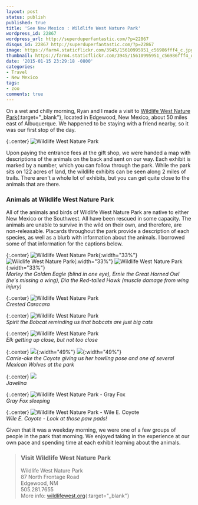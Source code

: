 ```yaml
---
layout: post
status: publish
published: true
title: 'See New Mexico : Wildlife West Nature Park'
wordpress_id: 22867
wordpress_url: http://superduperfantastic.com/?p=22867
disqus_id: 22867 http://superduperfantastic.com/?p=22867
image: https://farm4.staticflickr.com/3945/15610995951_c56986fff4_c.jpg
thumbnail: https://farm4.staticflickr.com/3945/15610995951_c56986fff4_q.jpg
date: '2015-01-15 23:29:18 -0800'
categories:
- Travel
- New Mexico
tags:
- zoo
comments: true
---
```

On a wet and chilly morning, Ryan and I made a visit to [Wildlife West Nature Park](http://wildlifewest.org/ "Wildlife West Nature Park"){:target="_blank"}, located in Edgewood, New Mexico, about 50 miles east of Albuquerque. We happened to be staying with a friend nearby, so it was our first stop of the day.<!--more-->

{:.center}
![Wildlife West Nature Park](https://farm4.staticflickr.com/3948/15426990479_42fb3584e4_c.jpg)

Upon paying the entrance fees at the gift shop, we were handed a map with descriptions of the animals on the back and sent on our way. Each exhibit is marked by a number, which you can follow through the park. While the park sits on 122 acres of land, the wildlife exhibits can be seen along 2 miles of trails. There aren't a whole lot of exhibits, but you can get quite close to the animals that are there.

### Animals at Wildlife West Nature Park ###

All of the animals and birds of Wildlife West Nature Park are native to either New Mexico or the Southwest. All have been rescued in some capacity. The animals are unable to survive in the wild on their own, and therefore, are non-releasable. Placards throughout the park provide a description of each species, as well as a blurb with information about the animals. I borrowed some of that information for the captions below.

{:.center}
![Wildlife West Nature Park](https://farm4.staticflickr.com/3941/15613645815_c34d86649d.jpg){:width="33%"} ![Wildlife West Nature Park](https://farm4.staticflickr.com/3952/15428052390_36946602cd.jpg){:width="33%"} ![Wildlife West Nature Park](https://farm4.staticflickr.com/3953/14992894434_2dcfddc250.jpg){:width="33%"}  
_Morley the Golden Eagle (blind in one eye), Ernie the Great Horned Owl (he's missing a wing), Dia the Red-tailed Hawk (muscle damage from wing injury)_

{:.center}
![Wildlife West Nature Park](https://farm4.staticflickr.com/3956/15614479722_1f992177d3_c.jpg)  
_Crested Caracara_

{:.center}
![Wildlife West Nature Park](https://farm4.staticflickr.com/3936/14992897144_d251e87c50_c.jpg)  
_Spirit the Bobcat reminding us that bobcats are just big cats_

{:.center}
![Wildlife West Nature Park](https://farm6.staticflickr.com/5602/15610991601_ef03dbde99_c.jpg)  
_Elk getting up close, but not too close_

{:.center}
![](https://farm4.staticflickr.com/3949/15589989786_647a2dca73_z.jpg){:width="49%"} ![](https://farm4.staticflickr.com/3953/15427014319_d80c9c29d9_z.jpg){:width="49%"}  
_Carrie-oke the Coyote giving us her howling pose and one of several Mexican Wolves at the park_

{:.center}
![](https://farm6.staticflickr.com/5600/15610985331_18954f9a35_c.jpg)  
_Javelina_

{:.center}
![Wildlife West Nature Park - Gray Fox](https://farm4.staticflickr.com/3945/15610995951_c56986fff4_c.jpg)  
_Gray Fox sleeping_

{:.center}
![Wildlife West Nature Park - Wile E. Coyote](https://farm4.staticflickr.com/3944/15428085910_01b8fe07bb_c.jpg)  
_Wile E. Coyote - Look at those paw pads!_

Given that it was a weekday morning, we were one of a few groups of people in the park that morning. We enjoyed taking in the experience at our own pace and spending time at each exhibit learning about the animals.

>### Visit Wildlife West Nature Park ###
>
>Wildlife West Nature Park  
>87 North Frontage Road  
>Edgewood, NM  
>505.281.7655  
>More info: [wildlifewest.org](http://wildlifewest.org/){:target="_blank"}
